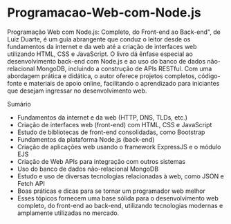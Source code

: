 # Programacao-Web-com-Node.js

Programação Web com Node.js: Completo, do Front-end ao Back-end", de Luiz Duarte, é um guia abrangente que conduz o leitor desde os fundamentos da internet e da web até a criação de interfaces web utilizando HTML, CSS e JavaScript. O livro dá ênfase especial ao desenvolvimento back-end com Node.js e ao uso do banco de dados não-relacional MongoDB, incluindo a construção de APIs RESTful. Com uma abordagem prática e didática, o autor oferece projetos completos, código-fonte e materiais de apoio online, facilitando o aprendizado para iniciantes que desejam ingressar no desenvolvimento web. 

Sumário

* Fundamentos da internet e da web (HTTP, DNS, TLDs, etc.)
* Criação de interfaces web (front-end) com HTML, CSS e JavaScript
* Estudo de bibliotecas de front-end consolidadas, como Bootstrap
* Fundamentos da plataforma Node.js (back-end)
* Criação de aplicações web usando o framework ExpressJS e o módulo EJS
* Criação de Web APIs para integração com outros sistemas
* Uso do banco de dados não-relacional MongoDB
* Estudo e uso de diversas tecnologias relacionadas à web, como JSON e Fetch API
* Boas práticas e dicas para se tornar um programador web melhor
* Esses tópicos fornecem uma base sólida para o desenvolvimento web completo, do front-end ao back-end, utilizando tecnologias modernas e amplamente utilizadas no mercado. 
